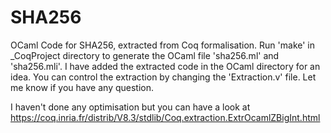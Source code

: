 # SHA256
OCaml Code for SHA256, extracted from Coq formalisation. 
Run 'make' in _CoqProject directory to generate the OCaml
file 'sha256.ml' and 'sha256.mli'. I have added the extracted 
code in the OCaml directory for an idea. You can control the 
extraction by changing the 'Extraction.v' file. Let me know
if you have any question.

I haven't done any optimisation but you can 
have a look at https://coq.inria.fr/distrib/V8.3/stdlib/Coq.extraction.ExtrOcamlZBigInt.html
